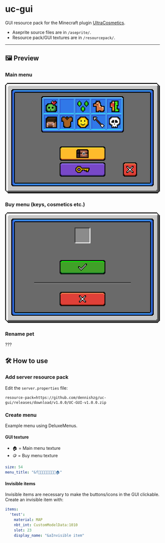 # uc-gui

GUI resource pack for the Minecraft plugin [UltraCosmetics](https://www.spigotmc.org/resources/10905/).

- Aseprite source files are in `/aseprite/`.
- Resource pack/GUI textures are in `/resourcepack/`.

---

## 🖼️ Preview

### Main menu

![Main menu](.github/readme-assets/do-not-use-main-menu.png)

### Buy menu (keys, cosmetics etc.)

![Buy menu](.github/readme-assets/do-not-use-buy-menu.png)

### Rename pet

???

## 🛠️ How to use

### Add server resource pack

Edit the `server.properties` file:

```properties
resource-pack=https://github.com/dennishzg/uc-gui/releases/download/v1.0.0/UC-GUI-v1.0.0.zip
```

### Create menu

Example menu using DeluxeMenus.

#### GUI texture

- 🏠 = Main menu texture
- 🪙 = Buy menu texture

```yaml
size: 54
menu_title: "&f🎲🎲🎲🎲🎲🎲🎲🎲🏠"
```

#### Invisible items

Invisible items are necessary to make the buttons/icons in the GUI clickable. Create an invisible item with:

```yaml
items:
  'test':
    material: MAP
    nbt_int: CustomModelData:1010
    slot: 23
    display_name: "&aInvisible item"
```
